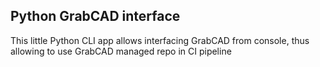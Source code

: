 ## Python GrabCAD interface

This little Python CLI app allows interfacing GrabCAD from console, 
thus allowing to use GrabCAD managed repo in CI pipeline